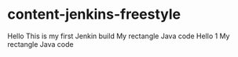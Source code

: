 # content-jenkins-freestyle
Hello
This is my first Jenkin build
My rectangle Java code
Hello 1
My rectangle Java code
